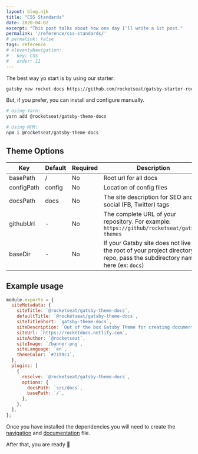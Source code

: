 ```yaml
---
layout: blog.njk
title: "CSS Standards"
date: 2020-04-02
excerpt: "This post talks about how one day I'll write a 1st post."
permalink: '/reference/css-standards/'
# permalink: false
tags: reference
# eleventyNavigation:
#   key: CSS
#   order: 11
---
```



The best way yo start is by using our starter:

```bash
gatsby new rocket-docs https://github.com/rocketseat/gatsby-starter-rocket-docs
```

But, if you prefer, you can install and configure manually.

```bash
# Using Yarn:
yarn add @rocketseat/gatsby-theme-docs

# Using NPM:
npm i @rocketseat/gatsby-theme-docs
```

## Theme Options

| Key        | Default | Required | Description                                                                                                                    |
| ---------- | ------- | -------- | ------------------------------------------------------------------------------------------------------------------------------ |
| basePath   | /       | No       | Root url for all docs                                                                                                          |
| configPath | config  | No       | Location of config files                                                                                                       |
| docsPath   | docs    | No       | The site description for SEO and social (FB, Twitter) tags                                                                     |
| githubUrl  | -       | No       | The complete URL of your repository. For example: `https://github/rocketseat/gatsby-themes`                                    |
| baseDir    | -       | No       | If your Gatsby site does not live in the root of your project directory/git repo, pass the subdirectory name here (ex: `docs`) |

## Example usage

```js title=gatsby-config.js
module.exports = {
  siteMetadata: {
    siteTitle: `@rocketseat/gatsby-theme-docs`,
    defaultTitle: `@rocketseat/gatsby-theme-docs`,
    siteTitleShort: `gatsby-theme-docs`,
    siteDescription: `Out of the box Gatsby Theme for creating documentation websites easily and quickly`,
    siteUrl: `https://rocketdocs.netlify.com`,
    siteAuthor: `@rocketseat`,
    siteImage: `/banner.png`,
    siteLanguage: `en`,
    themeColor: `#7159c1`,
  },
  plugins: [
    {
      resolve: `@rocketseat/gatsby-theme-docs`,
      options: {
        docsPath: `src/docs`,
        basePath: `/`,
      },
    },
  ],
};
```

Once you have installed the dependencies you will need to create the [navigation](/usage/navigation) and [documentation](/usage/creating-docs) file.

After that, you are ready 🚀
